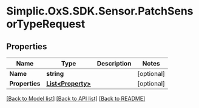 # Simplic.OxS.SDK.Sensor.PatchSensorTypeRequest

## Properties

Name | Type | Description | Notes
------------ | ------------- | ------------- | -------------
**Name** | **string** |  | [optional] 
**Properties** | [**List&lt;Property&gt;**](Property.md) |  | [optional] 

[[Back to Model list]](../README.md#documentation-for-models) [[Back to API list]](../README.md#documentation-for-api-endpoints) [[Back to README]](../README.md)

